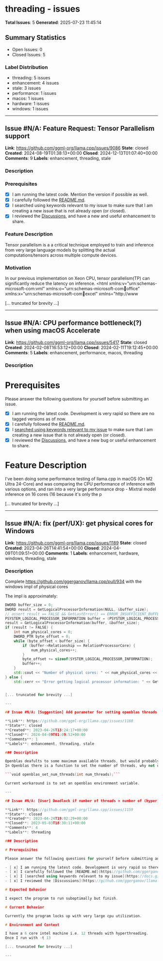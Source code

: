 # threading - issues

**Total Issues**: 5
**Generated**: 2025-07-23 11:45:14

## Summary Statistics

- Open Issues: 0
- Closed Issues: 5

### Label Distribution

- threading: 5 issues
- enhancement: 4 issues
- stale: 3 issues
- performance: 1 issues
- macos: 1 issues
- hardware: 1 issues
- windows: 1 issues

---

## Issue #N/A: Feature Request: Tensor Parallelism support

**Link**: https://github.com/ggml-org/llama.cpp/issues/9086
**State**: closed
**Created**: 2024-08-19T01:38:13+00:00
**Closed**: 2024-12-13T01:07:40+00:00
**Comments**: 9
**Labels**: enhancement, threading, stale

### Description

### Prerequisites

- [X] I am running the latest code. Mention the version if possible as well.
- [X] I carefully followed the [README.md](https://github.com/ggerganov/llama.cpp/blob/master/README.md).
- [X] I searched using keywords relevant to my issue to make sure that I am creating a new issue that is not already open (or closed).
- [X] I reviewed the [Discussions](https://github.com/ggerganov/llama.cpp/discussions), and have a new and useful enhancement to share.

### Feature Description

Tensor parallelism is a a critical technique employed to train and inference from very large language models by splitting the actual computations/tensors across multiple compute devices. 

### Motivation

In our previous implementation on Xeon CPU, tensor parallelism(TP) can significantly reduce the latency on inference. <html xmlns:v="urn:schemas-microsoft-com:vml"
xmlns:o="urn:schemas-microsoft-com:office:office"
xmlns:x="urn:schemas-microsoft-com:office:excel"
xmlns="http://www

[... truncated for brevity ...]

---

## Issue #N/A: CPU performance bottleneck(?) when using macOS Accelerate

**Link**: https://github.com/ggml-org/llama.cpp/issues/5417
**State**: closed
**Created**: 2024-02-08T16:53:12+00:00
**Closed**: 2024-02-11T19:12:45+00:00
**Comments**: 5
**Labels**: enhancement, performance, macos, threading

### Description

# Prerequisites

Please answer the following questions for yourself before submitting an issue.

- [x] I am running the latest code. Development is very rapid so there are no tagged versions as of now.
- [x] I carefully followed the [README.md](https://github.com/ggerganov/llama.cpp/blob/master/README.md).
- [x] I [searched using keywords relevant to my issue](https://docs.github.com/en/issues/tracking-your-work-with-issues/filtering-and-searching-issues-and-pull-requests) to make sure that I am creating a new issue that is not already open (or closed).
- [x] I reviewed the [Discussions](https://github.com/ggerganov/llama.cpp/discussions), and have a new bug or useful enhancement to share.

# Feature Description

I've been doing some performance testing of llama.cpp in macOS (On M2 Ultra 24-Core) and was comparing the CPU performance of inference with various options, and ran into a very large performance drop - Mixtral model inference on 16 cores (16 because it's only the p

[... truncated for brevity ...]

---

## Issue #N/A: fix (perf/UX): get physical cores for Windows

**Link**: https://github.com/ggml-org/llama.cpp/issues/1189
**State**: closed
**Created**: 2023-04-26T14:41:54+00:00
**Closed**: 2024-04-09T01:09:51+00:00
**Comments**: 1
**Labels**: enhancement, hardware, windows, threading, stale

### Description

Complete https://github.com/ggerganov/llama.cpp/pull/934 with the windows impl of physical cores

The impl is approximately: 
```c++
DWORD buffer_size = 0;
DWORD result = GetLogicalProcessorInformation(NULL, &buffer_size);
// assert result == FALSE && GetLastError() == ERROR_INSUFFICIENT_BUFFER
PSYSTEM_LOGICAL_PROCESSOR_INFORMATION buffer = (PSYSTEM_LOGICAL_PROCESSOR_INFORMATION)malloc(buffer_size);
result = GetLogicalProcessorInformation(buffer, &buffer_size);
if (result != FALSE) {
    int num_physical_cores = 0;
    DWORD_PTR byte_offset = 0;
    while (byte_offset < buffer_size) {
        if (buffer->Relationship == RelationProcessorCore) {
            num_physical_cores++;
        }
        byte_offset += sizeof(SYSTEM_LOGICAL_PROCESSOR_INFORMATION);
        buffer++;
    }
    std::cout << "Number of physical cores: " << num_physical_cores << std::endl;
} else {
    std::cerr << "Error getting logical processor information: " << GetLastError() << std::endl;


[... truncated for brevity ...]

---

## Issue #N/A: [Suggestion] Add parameter for setting openblas threads

**Link**: https://github.com/ggml-org/llama.cpp/issues/1188
**State**: closed
**Created**: 2023-04-26T13:24:17+00:00
**Closed**: 2024-04-09T01:09:52+00:00
**Comments**: 1
**Labels**: enhancement, threading, stale

### Description

Openblas deafults to some maximum available threads, but would probably not be the most optimal.
In Openblas there is a function to set the number of threads, why not use this?

```void openblas_set_num_threads(int num_threads);```

Current workaround is to set an openblas environment variable.

---

## Issue #N/A: [User] Deadlock if number of threads > number of (hyper)threads

**Link**: https://github.com/ggml-org/llama.cpp/issues/1159
**State**: closed
**Created**: 2023-04-24T19:02:29+00:00
**Closed**: 2023-05-03T18:30:11+00:00
**Comments**: 4
**Labels**: threading

### Description

# Prerequisites

Please answer the following questions for yourself before submitting an issue.

- [ x] I am running the latest code. Development is very rapid so there are no tagged versions as of now.
- [ x] I carefully followed the [README.md](https://github.com/ggerganov/llama.cpp/blob/master/README.md).
- [ x] I [searched using keywords relevant to my issue](https://docs.github.com/en/issues/tracking-your-work-with-issues/filtering-and-searching-issues-and-pull-requests) to make sure that I am creating a new issue that is not already open (or closed).
- [ x] I reviewed the [Discussions](https://github.com/ggerganov/llama.cpp/discussions), and have a new bug or useful enhancement to share.

# Expected Behavior

I expect the program to run suboptimally but finish.

# Current Behavior

Currently the program locks up with very large cpu utilization.

# Environment and Context

I have a 6 core intel machine i.e. 12 threads with hyperthreading. 
Once I run with -t 13

[... truncated for brevity ...]

---

